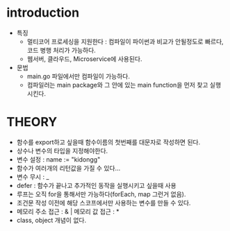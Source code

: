 # introduction

- 특징
  - 멀티코어 프로세싱을 지원한다 : 컴파일이 파이썬과 비교가 안될정도로 빠르다, 코드 병행 처리가 가능하다.
  - 웹서버, 클라우드, Microservice에 사용된다.
- 문법
  - main.go 파일에서만 컴파일이 가능하다.
  - 컴파일러는 main package와 그 안에 있는 main function을 먼저 찾고 실행시킨다.

# THEORY

- 함수를 export하고 싶을때 함수이름의 첫번째를 대문자로 작성하면 된다.
- 상수나 변수의 타입을 지정해야한다.
- 변수 설정 : name := "kidongg"
- 함수가 여러개의 리턴값을 가질 수 있다...
- 변수 무시 : \_
- defer : 함수가 끝나고 추가적인 동작을 실행시키고 싶을때 사용
- 루프는 오직 for을 통해서만 가능하다(forEach, map 그런거 없음).
- 조건문 작성 이전에 해당 스코프에서만 사용하는 변수를 만들 수 있다.
- 메모리 주소 접근 : & | 메모리 값 접근 : \*
- class, object 개념이 없다.
